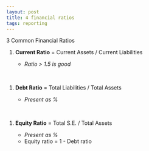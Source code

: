 ```yaml
---
layout: post
title: 4 financial ratios
tags: reporting
---
```


3 Common Financial Ratios   
 
1. **Current Ratio** = Current Assets / Current Liabilities   
   
   - *Ratio > 1.5 is good*   
<br>

1. **Debt Ratio** = Total Liabilities / Total Assets 
   
   - *Present as %*    
<br>

1. **Equity Ratio** = Total S.E. / Total Assets   
   
   - *Present as %*   
   - Equity ratio = 1 - Debt ratio 
  
